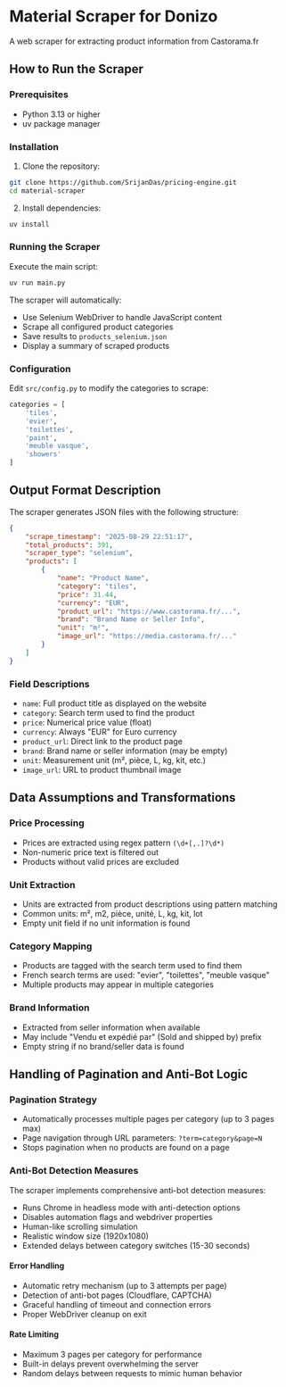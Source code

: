 # Material Scraper for Donizo

A web scraper for extracting product information from Castorama.fr

## How to Run the Scraper

### Prerequisites

-   Python 3.13 or higher
-   uv package manager

### Installation

1. Clone the repository:

```bash
git clone https://github.com/SrijanDas/pricing-engine.git
cd material-scraper
```

2. Install dependencies:

```bash
uv install
```

### Running the Scraper

Execute the main script:

```bash
uv run main.py
```

The scraper will automatically:

-   Use Selenium WebDriver to handle JavaScript content
-   Scrape all configured product categories
-   Save results to `products_selenium.json`
-   Display a summary of scraped products

### Configuration

Edit `src/config.py` to modify the categories to scrape:

```python
categories = [
    'tiles',
    'evier',
    'toilettes',
    'paint',
    'meuble vasque',
    'showers'
]
```

## Output Format Description

The scraper generates JSON files with the following structure:

```json
{
    "scrape_timestamp": "2025-08-29 22:51:17",
    "total_products": 391,
    "scraper_type": "selenium",
    "products": [
        {
            "name": "Product Name",
            "category": "tiles",
            "price": 31.44,
            "currency": "EUR",
            "product_url": "https://www.castorama.fr/...",
            "brand": "Brand Name or Seller Info",
            "unit": "m²",
            "image_url": "https://media.castorama.fr/..."
        }
    ]
}
```

### Field Descriptions

-   `name`: Full product title as displayed on the website
-   `category`: Search term used to find the product
-   `price`: Numerical price value (float)
-   `currency`: Always "EUR" for Euro currency
-   `product_url`: Direct link to the product page
-   `brand`: Brand name or seller information (may be empty)
-   `unit`: Measurement unit (m², pièce, L, kg, kit, etc.)
-   `image_url`: URL to product thumbnail image

## Data Assumptions and Transformations

### Price Processing

-   Prices are extracted using regex pattern `(\d+[,.]?\d*)`
-   Non-numeric price text is filtered out
-   Products without valid prices are excluded

### Unit Extraction

-   Units are extracted from product descriptions using pattern matching
-   Common units: m², m2, pièce, unité, L, kg, kit, lot
-   Empty unit field if no unit information is found

### Category Mapping

-   Products are tagged with the search term used to find them
-   French search terms are used: "evier", "toilettes", "meuble vasque"
-   Multiple products may appear in multiple categories

### Brand Information

-   Extracted from seller information when available
-   May include "Vendu et expédié par" (Sold and shipped by) prefix
-   Empty string if no brand/seller data is found

## Handling of Pagination and Anti-Bot Logic

### Pagination Strategy

-   Automatically processes multiple pages per category (up to 3 pages max)
-   Page navigation through URL parameters: `?term=category&page=N`
-   Stops pagination when no products are found on a page

### Anti-Bot Detection Measures

The scraper implements comprehensive anti-bot detection measures:

-   Runs Chrome in headless mode with anti-detection options
-   Disables automation flags and webdriver properties
-   Human-like scrolling simulation
-   Realistic window size (1920x1080)
-   Extended delays between category switches (15-30 seconds)

#### Error Handling

-   Automatic retry mechanism (up to 3 attempts per page)
-   Detection of anti-bot pages (Cloudflare, CAPTCHA)
-   Graceful handling of timeout and connection errors
-   Proper WebDriver cleanup on exit

#### Rate Limiting

-   Maximum 3 pages per category for performance
-   Built-in delays prevent overwhelming the server
-   Random delays between requests to mimic human behavior
